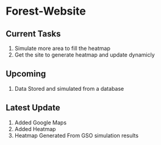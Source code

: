 # Forest-Website

## Current Tasks
1. Simulate more area to fill the heatmap
2. Get the site to generate heatmap and update dynamicly

## Upcoming
1. Data Stored and simulated from a database

## Latest Update
1. Added Google Maps
2. Added Heatmap
3. Heatmap Generated From GSO simulation results
